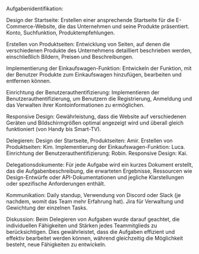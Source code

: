 Aufgabenidentifikation:

Design der Startseite: Erstellen einer ansprechende Startseite für die E-Commerce-Website, die das Unternehmen und seine Produkte präsentiert. Konto, Suchfunktion, Produktempfehlungen.

Erstellen von Produktseiten: Entwicklung von Seiten, auf denen die verschiedenen Produkte des Unternehmens detailliert beschrieben werden, einschließlich Bildern, Preisen und Beschreibungen.

Implementierung der Einkaufswagen-Funktion: Entwickeln der Funktion, mit der Benutzer Produkte zum Einkaufswagen hinzufügen, bearbeiten und entfernen können.

Einrichtung der Benutzerauthentifizierung: Implementieren der Benutzerauthentifizierung, um Benutzern die Registrierung, Anmeldung und das Verwalten ihrer Kontoinformationen zu ermöglichen.

Responsive Design: Gewährleistung, dass die Website auf verschiedenen Geräten und Bildschirmgrößen optimal angezeigt wird und überall gleich funktioniert (von Handy bis Smart-TV).

Delegieren:
Design der Startseite, Produktseiten: Amir.
Erstellen von Produktseiten: Kim.
Implementierung der Einkaufswagen-Funktion: Luca.
Einrichtung der Benutzerauthentifizierung: Robin.
Responsive Design: Kai.

Delegationsdokumente:
Für jede Aufgabe wird ein kurzes Dokument erstellt, das die Aufgabenbeschreibung, die erwarteten Ergebnisse, Ressourcen wie Design-Entwürfe oder API-Dokumentationen und jegliche Klarstellungen oder spezifische Anforderungen enthält.

Kommunikation:
Daily standup, Verwendung von Discord oder Slack (je nachdem, womit das Team mehr Erfahrung hat).
Jira für Verwaltung und Gewichtung der einzelnen Tasks.

Diskussion:
Beim Delegieren von Aufgaben wurde darauf geachtet, die individuellen Fähigkeiten und Stärken jedes Teammitglieds zu berücksichtigen. Dies gewährleistet, dass die Aufgaben effizient und effektiv bearbeitet werden können, während gleichzeitig die Möglichkeit besteht, neue Fähigkeiten zu entwickeln.
